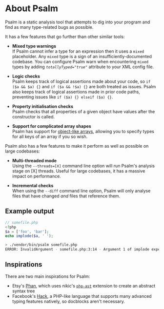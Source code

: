 # About Psalm

Psalm is a static analysis tool that attempts to dig into your program and find as many type-related bugs as possible.

It has a few features that go further than other similar tools:

- **Mixed type warnings**<br />
  If Psalm cannot infer a type for an expression then it uses a `mixed` placeholder. Any `mixed` type is a sign of an insufficiently-documented codebase. You can configure Psalm warn when encountering `mixed` types by adding *`totallyTyped="true"`* attribute to your XML config file.

- **Logic checks**<br />
  Psalm keeps track of logical assertions made about your code, so `if ($a && $a) {}` and `if ($a && !$a) {}` are both treated as issues. Psalm also keeps track of logical assertions made in prior code paths, preventing issues like `if ($a) {} elseif ($a) {}`.

- **Property initialisation checks**<br />
  Psalm checks that all properties of a given object have values after the constructor is called.

- **Support for complicated array shapes**<br />
  Psalm has support for [object-like arrays](docblock_type_syntax.md#object-like-arrays), allowing you to specify types for all keys of an array if you so wish.

Psalm also has a few features to make it perform as well as possible on large codebases:

- **Multi-threaded mode**<br />
  Using the `--threads=[X]` command line option will run Psalm's analysis stage on [X] threads. Useful for large codebases, it has a massive impact on performance.

- **Incremental checks**<br />
  When using the `--diff` command line option, Psalm will only analyse files that have changed *and* files that reference them.

## Example output

```php
// somefile.php
<?php
$a = ['foo', 'bar'];
echo implode($a, ' ');
```

```bash
> ./vendor/bin/psalm somefile.php
ERROR: InvalidArgument - somefile.php:3:14 - Argument 1 of implode expects `string`, `array` provided
```

## Inspirations

There are two main inspirations for Psalm:

- Etsy's [Phan](https://github.com/etsy/phan), which uses nikic's [`php-ast`](https://github.com/nikic/php-ast) extension to create an abstract syntax tree
- Facebook's [Hack](http://hacklang.org/), a PHP-like language that supports many advanced typing features natively, so docblocks aren't necessary.
